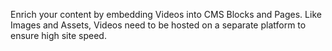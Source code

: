 Enrich your content by embedding Videos into CMS Blocks and Pages. Like Images and Assets, Videos need to be hosted on a separate platform to ensure high site speed.